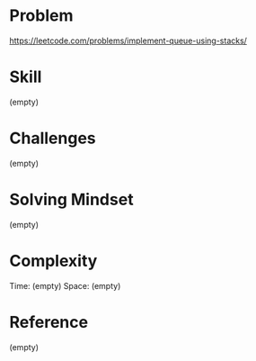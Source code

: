 
# Problem
https://leetcode.com/problems/implement-queue-using-stacks/

# Skill
(empty)

# Challenges
(empty)

# Solving Mindset
(empty)

# Complexity
Time: (empty)
Space: (empty)

# Reference
(empty)

